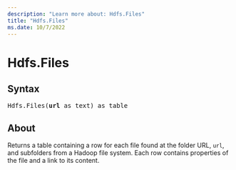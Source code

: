```yaml
---
description: "Learn more about: Hdfs.Files"
title: "Hdfs.Files"
ms.date: 10/7/2022
---
```

# Hdfs.Files

## Syntax

<pre>
Hdfs.Files(<b>url</b> as text) as table
</pre>

## About

Returns a table containing a row for each file found at the folder URL, `url`, and subfolders from a Hadoop file system. Each row contains properties of the file and a link to its content.
